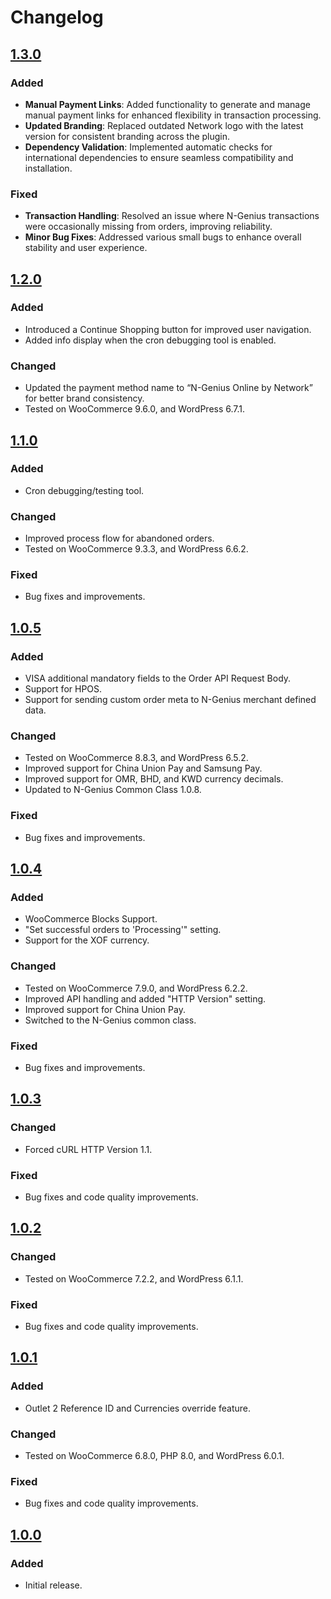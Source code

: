 # Changelog

## [1.3.0](https://github.com/network-international/ngenius-woocommerce-plugin/releases/tag/1.3.0)

### Added
- **Manual Payment Links**: Added functionality to generate and manage manual payment links for enhanced flexibility in transaction processing.
- **Updated Branding**: Replaced outdated Network logo with the latest version for consistent branding across the plugin.
- **Dependency Validation**: Implemented automatic checks for international dependencies to ensure seamless compatibility and installation.

### Fixed
- **Transaction Handling**: Resolved an issue where N-Genius transactions were occasionally missing from orders, improving reliability.
- **Minor Bug Fixes**: Addressed various small bugs to enhance overall stability and user experience.

## [1.2.0](https://github.com/network-international/ngenius-woocommerce-plugin/releases/tag/1.2.0)

### Added

- Introduced a Continue Shopping button for improved user navigation.
- Added info display when the cron debugging tool is enabled.

### Changed

- Updated the payment method name to “N-Genius Online by Network” for better brand consistency.
- Tested on WooCommerce 9.6.0, and WordPress 6.7.1.

## [1.1.0](https://github.com/network-international/ngenius-woocommerce-plugin/releases/tag/1.1.0)

### Added

- Cron debugging/testing tool.

### Changed

- Improved process flow for abandoned orders.
- Tested on WooCommerce 9.3.3, and WordPress 6.6.2.

### Fixed

- Bug fixes and improvements.

## [1.0.5](https://github.com/network-international/ngenius-woocommerce-plugin/releases/tag/1.0.5)

### Added

- VISA additional mandatory fields to the Order API Request Body.
- Support for HPOS.
- Support for sending custom order meta to N-Genius merchant defined data.

### Changed

- Tested on WooCommerce 8.8.3, and WordPress 6.5.2.
- Improved support for China Union Pay and Samsung Pay.
- Improved support for OMR, BHD, and KWD currency decimals.
- Updated to N-Genius Common Class 1.0.8.

### Fixed

- Bug fixes and improvements.

## [1.0.4](https://github.com/network-international/ngenius-woocommerce-plugin/releases/tag/1.0.4)

### Added

- WooCommerce Blocks Support.
- "Set successful orders to 'Processing'" setting.
- Support for the XOF currency.

### Changed

- Tested on WooCommerce 7.9.0, and WordPress 6.2.2.
- Improved API handling and added "HTTP Version" setting.
- Improved support for China Union Pay.
- Switched to the N-Genius common class.

### Fixed

- Bug fixes and improvements.

## [1.0.3](https://github.com/network-international/ngenius-woocommerce-plugin/releases/tag/1.0.3)

### Changed

- Forced cURL HTTP Version 1.1.

### Fixed

- Bug fixes and code quality improvements.

## [1.0.2](https://github.com/network-international/ngenius-woocommerce-plugin/releases/tag/1.0.2)

### Changed

- Tested on WooCommerce 7.2.2, and WordPress 6.1.1.

### Fixed

- Bug fixes and code quality improvements.

## [1.0.1](https://github.com/network-international/ngenius-woocommerce-plugin/releases/tag/1.0.1)

### Added

- Outlet 2 Reference ID and Currencies override feature.

### Changed

- Tested on WooCommerce 6.8.0, PHP 8.0, and WordPress 6.0.1.

### Fixed

- Bug fixes and code quality improvements.

## [1.0.0](https://github.com/network-international/ngenius-woocommerce-plugin/releases/tag/1.0.0)

### Added

- Initial release.
